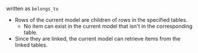written as `belongs_to`

* Rows of the current model are children of rows in the specified tables.
  * No item can exist in the current model that isn't in the corresponding table.
* Since they are linked, the current model can retrieve items from the linked tables.